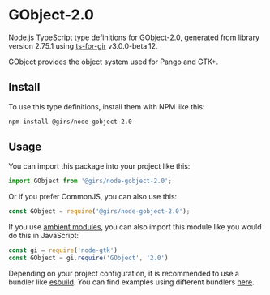
# GObject-2.0

Node.js TypeScript type definitions for GObject-2.0, generated from library version 2.75.1 using [ts-for-gir](https://github.com/gjsify/ts-for-gjs) v3.0.0-beta.12.

GObject provides the object system used for Pango and GTK+.

## Install

To use this type definitions, install them with NPM like this:
```bash
npm install @girs/node-gobject-2.0
```

## Usage

You can import this package into your project like this:
```ts
import GObject from '@girs/node-gobject-2.0';
```

Or if you prefer CommonJS, you can also use this:
```ts
const GObject = require('@girs/node-gobject-2.0');
```

If you use [ambient modules](https://github.com/gjsify/ts-for-gir/tree/main/packages/cli#ambient-modules), you can also import this module like you would do this in JavaScript:

```ts
const gi = require('node-gtk')
const GObject = gi.require('GObject', '2.0')
```

Depending on your project configuration, it is recommended to use a bundler like [esbuild](https://esbuild.github.io/). You can find examples using different bundlers [here](https://github.com/gjsify/ts-for-gir/tree/main/examples).